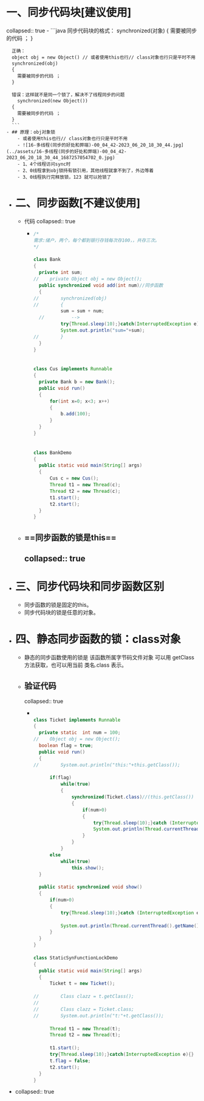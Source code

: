 # 一、同步代码块[建议使用]
collapsed:: true
	- ```java
	  同步代码块的格式：
	  synchronized(对象)
	  {
	  	需要被同步的代码 ；
	  }
	  
	  正确：
	  object obj = new Object() // 或者使用this也行// class对象也行只是平时不用
	  synchronized(obj)
	  {
	  	需要被同步的代码 ；
	  }
	    
	  错误：这样就不是同一个锁了，解决不了线程同步的问题
	    synchronized(new Object())
	  {
	  	需要被同步的代码 ；
	  }
	  ```
	- ## 原理：obj对象锁
		- 或者使用this也行// class对象也行只是平时不用
		- ![16-多线程(同步的好处和弊端)-00_04_42-2023_06_20_18_30_44.jpg](../assets/16-多线程(同步的好处和弊端)-00_04_42-2023_06_20_18_30_44_1687257054702_0.jpg)
		- 1、4个线程访问sync时
		- 2、0线程拿到obj锁持有锁引用，其他线程就拿不到了，外边等着
		- 3、0线程执行完释放锁，123 就可以抢锁了
- # 二、同步函数[不建议使用]
	- 代码
	  collapsed:: true
		- ```java
		  /*
		  需求:储户，两个，每个都到银行存钱每次存100，，共存三次。
		  */
		  
		  class Bank
		  {
		  	private int sum;
		  //	private Object obj = new Object();
		  	public synchronized void add(int num)//同步函数
		  	{
		  //		synchronized(obj)
		  //		{
		  			sum = sum + num;
		  	//			-->
		  			try{Thread.sleep(10);}catch(InterruptedException e){}
		  			System.out.println("sum="+sum);
		  //		}
		  	}
		  }
		  
		  
		  class Cus implements Runnable
		  {
		  	private Bank b = new Bank();
		  	public void run()
		  	{
		  		for(int x=0; x<3; x++)
		  		{
		  			b.add(100);
		  		}
		  	}
		  }
		  
		  
		  class BankDemo 
		  {
		  	public static void main(String[] args) 
		  	{
		  		Cus c = new Cus();
		  		Thread t1 = new Thread(c);
		  		Thread t2 = new Thread(c);
		  		t1.start();
		  		t2.start();
		  	}
		  }
		  
		  ```
	- ## ==同步函数的锁是this==
	  collapsed:: true
		-
- #  三、同步代码块和同步函数区别
	- 同步函数的锁是固定的this。
	- 同步代码块的锁是任意的对象。
- # 四、静态同步函数的锁：class对象
	- 静态的同步函数使用的锁是  该函数所属字节码文件对象 
	  可以用 getClass方法获取，也可以用当前  类名.class 表示。
	- ## 验证代码
	  collapsed:: true
		- ```java
		  
		  class Ticket implements Runnable
		  {
		  	private static  int num = 100;
		  //	Object obj = new Object();
		  	boolean flag = true;
		  	public void run()
		  	{
		  //		System.out.println("this:"+this.getClass());
		  
		  		if(flag)
		  			while(true)
		  			{
		  				synchronized(Ticket.class)//(this.getClass())
		  				{
		  					if(num>0)
		  					{
		  						try{Thread.sleep(10);}catch (InterruptedException e){}						
		  						System.out.println(Thread.currentThread().getName()+".....obj...."+num--);
		  					}
		  				}
		  			}
		  		else
		  			while(true)
		  				this.show();
		  	}
		  
		  	public static synchronized void show()
		  	{
		  		if(num>0)
		  		{
		  			try{Thread.sleep(10);}catch (InterruptedException e){}
		  			
		  			System.out.println(Thread.currentThread().getName()+".....function...."+num--);
		  		}
		  	}
		  }
		  
		  class StaticSynFunctionLockDemo 
		  {
		  	public static void main(String[] args) 
		  	{
		  		Ticket t = new Ticket();
		  
		  //		Class clazz = t.getClass();
		  //		
		  //		Class clazz = Ticket.class;
		  //		System.out.println("t:"+t.getClass());
		  
		  		Thread t1 = new Thread(t);
		  		Thread t2 = new Thread(t);
		  
		  		t1.start();
		  		try{Thread.sleep(10);}catch(InterruptedException e){}
		  		t.flag = false;
		  		t2.start();
		  	}
		  }
		  
		  ```
- collapsed:: true